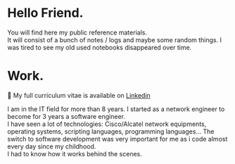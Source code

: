 # Hello Friend.

You will find here my public reference materials.  
It will consist of a bunch of notes / logs and maybe some random things. I was tired to see my old used notebooks disappeared over time.

# Work.

🧾 My full curriculum vitae is available on [Linkedin](https://www.linkedin.com/in/julien-gracia/)  

I am in the IT field for more than 8 years. I started as a network engineer to become for 3 years a software engineer.  
I have seen a lot of technologies: Cisco/Alcatel network equipments, operating systems, scripting languages, programming languages...
The switch to software development was very important for me as i code almost every day since my childhood.  
I had to know how it works behind the scenes.
